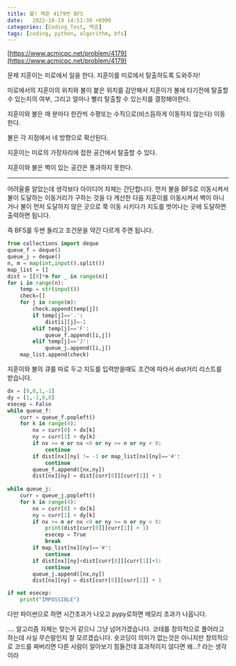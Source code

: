 ```yaml
---
title: 불! 백준 4179번 BFS
date:   2022-10-19 14:51:30 +0900
categories: [Coding_Test, 백준]
tags: [coding, python, algorithm, bfs]
---
```


[https://www.acmicpc.net/problem/4179](https://www.acmicpc.net/problem/4179)

문제
지훈이는 미로에서 일을 한다. 지훈이를 미로에서 탈출하도록 도와주자!

미로에서의 지훈이의 위치와 불이 붙은 위치를 감안해서 지훈이가 불에 타기전에 탈출할 수 있는지의 여부, 그리고 얼마나 빨리 탈출할 수 있는지를 결정해야한다.

지훈이와 불은 매 분마다 한칸씩 수평또는 수직으로(비스듬하게 이동하지 않는다)  이동한다. 

불은 각 지점에서 네 방향으로 확산된다. 

지훈이는 미로의 가장자리에 접한 공간에서 탈출할 수 있다. 

지훈이와 불은 벽이 있는 공간은 통과하지 못한다.

--- 

어려울줄 알았는데 생각보다 아이디어 자체는 간단합니다. 먼저 불을 BFS로 이동시켜서 불이 도달하는 이동거리가 구하는 것을 다 계산한 다음 지훈이를 이동시켜서 벽이 아니거나 불이 먼저 도달하지 않은 곳으로 쭉 이동 시키다가 지도를 벗어나는 곳에 도달하면 출력하면 됩니다.


즉 BFS를 두번 돌리고 조건문을 약간 다르게 주면 됩니다.

```py
from collections import deque
queue_f = deque()
queue_j = deque()
n, m = map(int,input().split())
map_list = []
dist = [[0]*m for _ in range(n)]
for i in range(n):
    temp = str(input())
    check=[]
    for j in range(m):
        check.append(temp[j])
        if temp[j]=='.':
            dist[i][j]=-1
        elif temp[j]=='F':
            queue_f.append([i,j])
        elif temp[j]=='J':
            queue_j.append([i,j])
    map_list.append(check)
```

지훈이와 불의 큐를 따로 두고 지도를 입력받을때도 조건에 따라서 dist거리 리스트를 받습니다.

```py
dx = [0,0,1,-1]
dy = [1,-1,0,0]
esecep = False
while queue_f:
    curr = queue_f.popleft()
    for k in range(4):
        nx = curr[0] + dx[k]
        ny = curr[1] + dy[k]
        if nx >= m or nx <0 or ny >= n or ny < 0:
            continue
        if dist[nx][ny] != -1 or map_list[nx][ny]=='#':
            continue
        queue_f.append([nx,ny])
        dist[nx][ny] = dist[curr[0]][curr[1]] + 1
        
while queue_j:
    curr = queue_j.popleft()
    for k in range(4):
        nx = curr[0] + dx[k]
        ny = curr[1] + dy[k]
        if nx >= m or nx <0 or ny >= n or ny < 0:
            print(dist[curr[0]][curr[1]] + 1)
            esecep = True
            break
        if map_list[nx][ny]=='#':
            continue
        if dist[nx][ny]<dist[curr[0]][curr[1]]+1:
            continue
        queue_j.append([nx,ny])
        dist[nx][ny] = dist[curr[0]][curr[1]] + 1

if not esecep:
    print("IMPOSSIBLE")
```

다만 파이썬으로 하면 시간초과가 나오고 pypy로하면 메모리 초과가 나옵니다.

.... 알고리즘 자체는 맞는거 같으니 그냥 넘어가겠습니다. 코테를 창의적으로 풀어라고 하는데 사실 무슨말인지 잘 모르겠습니다. 숏코딩이 의미가 없는것은 아니지만 창의적으로 코드를 짜버리면 다른 사람이 알아보기 힘들건데 효과적이지 않다면 왜...? 라는 생각이라